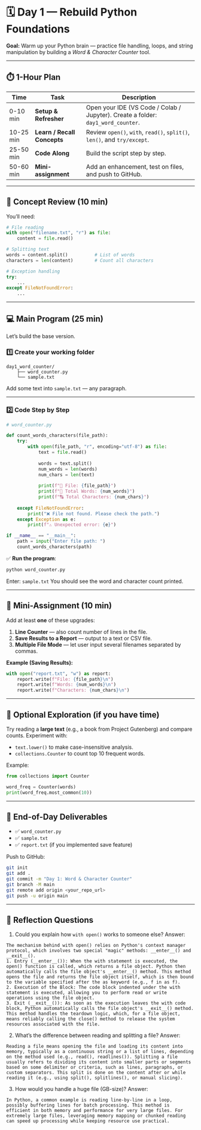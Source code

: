 # 🗓️ **Day 1 — Rebuild Python Foundations**

**Goal:** Warm up your Python brain — practice file handling, loops, and string manipulation by building a *Word & Character Counter* tool.

---

## ⏱️ **1-Hour Plan**

| Time      | Task                        | Description                                                                      |
| --------- | --------------------------- | -------------------------------------------------------------------------------- |
| 0-10 min  | **Setup & Refresher**       | Open your IDE (VS Code / Colab / Jupyter). Create a folder: `day1_word_counter`. |
| 10-25 min | **Learn / Recall Concepts** | Review `open()`, `with`, `read()`, `split()`, `len()`, and `try/except`.         |
| 25-50 min | **Code Along**              | Build the script step by step.                                                   |
| 50-60 min | **Mini-assignment**         | Add an enhancement, test on files, and push to GitHub.                           |

---

## 🧠 **Concept Review (10 min)**

You’ll need:

```python
# File reading
with open("filename.txt", "r") as file:
    content = file.read()

# Splitting text
words = content.split()          # List of words
characters = len(content)        # Count all characters

# Exception handling
try:
    ...
except FileNotFoundError:
    ...
```

---

## 💻 **Main Program (25 min)**

Let’s build the base version.

### 1️⃣ Create your working folder

```
day1_word_counter/
    ├── word_counter.py
    └── sample.txt
```

Add some text into `sample.txt` — any paragraph.

---

### 2️⃣ Code Step by Step

```python
# word_counter.py

def count_words_characters(file_path):
    try:
        with open(file_path, "r", encoding="utf-8") as file:
            text = file.read()
            
            words = text.split()
            num_words = len(words)
            num_chars = len(text)
            
            print(f"📄 File: {file_path}")
            print(f"🧮 Total Words: {num_words}")
            print(f"🔠 Total Characters: {num_chars}")
            
    except FileNotFoundError:
        print("❌ File not found. Please check the path.")
    except Exception as e:
        print(f"⚠️ Unexpected error: {e}")

if __name__ == "__main__":
    path = input("Enter file path: ")
    count_words_characters(path)
```

✅ **Run the program**:

```bash
python word_counter.py
```

Enter: `sample.txt`
You should see the word and character count printed.

---

## 🧩 **Mini-Assignment (10 min)**

Add at least **one** of these upgrades:

1. **Line Counter** — also count number of lines in the file.
2. **Save Results to a Report** — output to a text or CSV file.
3. **Multiple File Mode** — let user input several filenames separated by commas.

**Example (Saving Results):**

```python
with open("report.txt", "w") as report:
    report.write(f"File: {file_path}\n")
    report.write(f"Words: {num_words}\n")
    report.write(f"Characters: {num_chars}\n")
```

---

## 🧰 **Optional Exploration (if you have time)**

Try reading a **large text** (e.g., a book from Project Gutenberg) and compare counts.
Experiment with:

* `text.lower()` to make case-insensitive analysis.
* `collections.Counter` to count top 10 frequent words.

Example:

```python
from collections import Counter

word_freq = Counter(words)
print(word_freq.most_common(10))
```

---

## 🏁 **End-of-Day Deliverables**

* ✅ `word_counter.py`
* ✅ `sample.txt`
* ✅ `report.txt` (if you implemented save feature)

Push to GitHub:

```bash
git init
git add .
git commit -m "Day 1: Word & Character Counter"
git branch -M main
git remote add origin <your_repo_url>
git push -u origin main
```

---

## 🧠 **Reflection Questions**

1. Could you explain how `with open()` works to someone else?
Answer:
```
The mechanism behind with open() relies on Python's context manager protocol, which involves two special "magic" methods: __enter__() and __exit__(). 
1. Entry (__enter__()): When the with statement is executed, the open() function is called, which returns a file object. Python then automatically calls the file object's __enter__() method. This method opens the file and returns the file object itself, which is then bound to the variable specified after the as keyword (e.g., f in as f).
2. Execution of the Block: The code block indented under the with statement is executed, allowing you to perform read or write operations using the file object.
3. Exit (__exit__()): As soon as the execution leaves the with code block, Python automatically calls the file object's __exit__() method. This method handles the teardown logic, which, for a file object, means reliably calling the close() method to release the system resources associated with the file. 
```
2. What’s the difference between reading and splitting a file?
Answer:
```
Reading a file means opening the file and loading its content into memory, typically as a continuous string or a list of lines, depending on the method used (e.g., read(), readlines()). Splitting a file usually refers to dividing its content into smaller parts or segments based on some delimiter or criteria, such as lines, paragraphs, or custom separators. This split is done on the content after or while reading it (e.g., using split(), splitlines(), or manual slicing).
```
3. How would you handle a huge file (GB-size)?
Answer:
```
In Python, a common example is reading line-by-line in a loop, possibly buffering lines for batch processing. This method is efficient in both memory and performance for very large files. For extremely large files, leveraging memory mapping or chunked reading can speed up processing while keeping resource use practical.
```